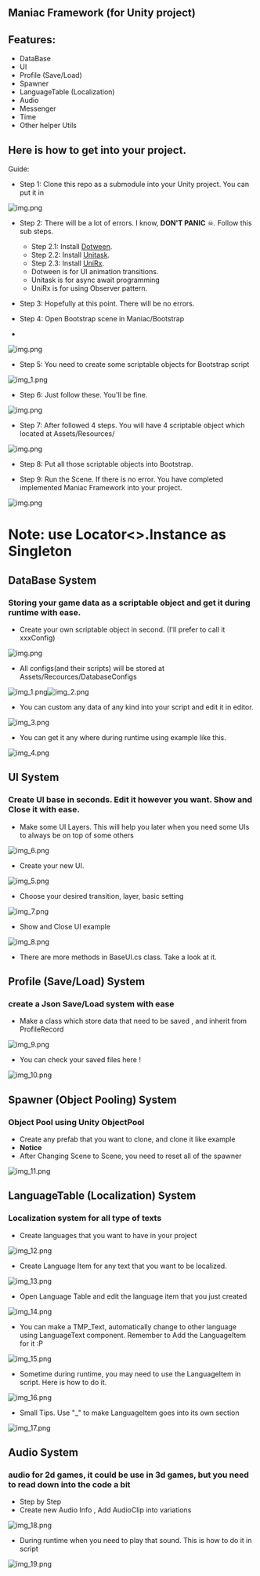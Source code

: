 Maniac Framework (for Unity project)
--
## Features:
- DataBase
- UI
- Profile (Save/Load)
- Spawner
- LanguageTable (Localization)
- Audio
- Messenger
- Time
- Other helper Utils

## Here is how to get into your project.
Guide:
- Step 1: Clone this repo as a submodule into your Unity project. You can put it in

![img.png](ImagesForReadme/img1.png)

- Step 2: There will be a lot of errors. I know, **DON'T PANIC** ☠. Follow this sub steps.
  - Step 2.1: Install [Dotween](http://dotween.demigiant.com/getstarted.php).
  - Step 2.2: Install [Unitask](https://github.com/Cysharp/UniTask/releases).
  - Step 2.3: Install [UniRx](https://github.com/neuecc/UniRx/releases).
  - Dotween is for UI animation transitions.
  - Unitask is for async await programming
  - UniRx is for using Observer pattern.
  
- Step 3: Hopefully at this point. There will be no errors.

- Step 4: Open Bootstrap scene in Maniac/Bootstrap
- 
 ![img.png](ImagesForReadme/img2_1.png)

- Step 5: You need to create some scriptable objects for Bootstrap script 

 ![img_1.png](ImagesForReadme/img3_2.png)

- Step 6: Just follow these. You'll be fine. 

 ![img.png](ImagesForReadme/img4_3.png)

- Step 7: After followed 4 steps. You will have 4 scriptable object which located at Assets/Resources/ 

 ![img.png](ImagesForReadme/img5_4.png)

- Step 8: Put all those scriptable objects into Bootstrap.

- Step 9: Run the Scene. If there is no error. You have completed implemented Maniac Framework into your project.

 ![img.png](ImagesForReadme/img6_5.png)

# Note: use Locator<>.Instance as Singleton 

## DataBase System
### Storing your game data as a scriptable object and get it during runtime with ease.

- Create your own scriptable object in second. (I'll prefer to call it xxxConfig)

 ![img.png](ImagesForReadme/img.png)

- All configs(and their scripts) will be stored at Assets/Recources/DatabaseConfigs

 ![img_1.png](ImagesForReadme/img_1.png)![img_2.png](ImagesForReadme/img_2.png)

- You can custom any data of any kind into your script and edit it in editor.

![img_3.png](ImagesForReadme/img_3.png)

- You can get it any where during runtime using example like this.

![img_4.png](ImagesForReadme/img_4.png)

## UI System
### Create UI base in seconds. Edit it however you want. Show and Close it with ease.

- Make some UI Layers. This will help you later when you need some UIs to always be on top of some others 

![img_6.png](ImagesForReadme/img_6.png)

- Create your new UI.

![img_5.png](ImagesForReadme/img_5.png)
 
- Choose your desired transition, layer, basic setting

![img_7.png](ImagesForReadme/img_7.png)

- Show and Close UI example

![img_8.png](ImagesForReadme/img_8.png)

- There are more methods in BaseUI.cs class. Take a look at it. 

## Profile (Save/Load) System
### create a Json Save/Load system with ease

- Make a class which store data that need to be saved , and inherit from ProfileRecord

![img_9.png](ImagesForReadme/img_9.png)

- You can check your saved files here !

![img_10.png](ImagesForReadme/img_10.png)

## Spawner (Object Pooling) System
### Object Pool using Unity ObjectPool<T>

- Create any prefab that you want to clone, and clone it like example
- **Notice**
- After Changing Scene to Scene, you need to reset all of the spawner

![img_11.png](ImagesForReadme/img_11.png)

## LanguageTable (Localization) System
### Localization system for all type of texts

- Create languages that you want to have in your project

![img_12.png](ImagesForReadme/img_12.png)

- Create Language Item for any text that you want to be localized.

![img_13.png](ImagesForReadme/img_13.png)

- Open Language Table and edit the language item that you just created

![img_14.png](ImagesForReadme/img_14.png)

- You can make a TMP_Text, automatically change to other language using LanguageText component. Remember to Add the LanguageItem for it :P

![img_15.png](ImagesForReadme/img_15.png)

- Sometime during runtime, you may need to use the LanguageItem in script. Here is how to do it.

![img_16.png](ImagesForReadme/img_16.png)

- Small Tips. Use "_" to make LanguageItem goes into its own section

![img_17.png](ImagesForReadme/img_17.png)

## Audio System
### audio for 2d games, it could be use in 3d games, but you need to read down into the code a bit

- Step by Step
- Create new Audio Info ,  Add AudioClip into variations

![img_18.png](ImagesForReadme/img_18.png)

- During runtime when you need to play that sound. This is how to do it in script

![img_19.png](ImagesForReadme/img_19.png)